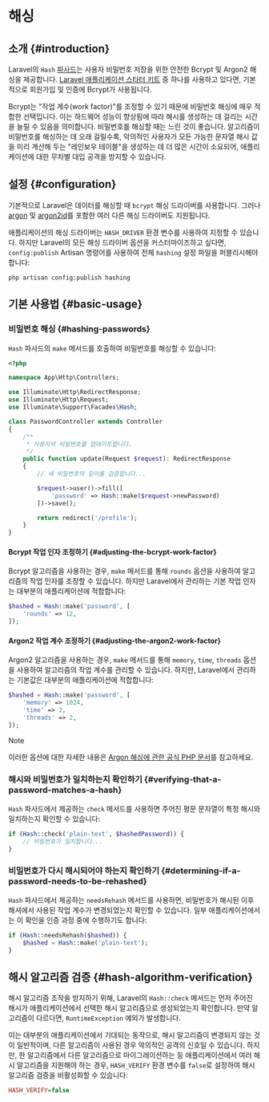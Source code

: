 # 해싱










## 소개 {#introduction}

Laravel의 `Hash` [파사드](/docs/{{version}}/facades)는 사용자 비밀번호 저장을 위한 안전한 Bcrypt 및 Argon2 해싱을 제공합니다. [Laravel 애플리케이션 스타터 키트](/docs/{{version}}/starter-kits) 중 하나를 사용하고 있다면, 기본적으로 회원가입 및 인증에 Bcrypt가 사용됩니다.

Bcrypt는 "작업 계수(work factor)"를 조정할 수 있기 때문에 비밀번호 해싱에 매우 적합한 선택입니다. 이는 하드웨어 성능이 향상됨에 따라 해시를 생성하는 데 걸리는 시간을 늘릴 수 있음을 의미합니다. 비밀번호를 해싱할 때는 느린 것이 좋습니다. 알고리즘이 비밀번호를 해싱하는 데 오래 걸릴수록, 악의적인 사용자가 모든 가능한 문자열 해시 값을 미리 계산해 두는 "레인보우 테이블"을 생성하는 데 더 많은 시간이 소요되어, 애플리케이션에 대한 무차별 대입 공격을 방지할 수 있습니다.


## 설정 {#configuration}

기본적으로 Laravel은 데이터를 해싱할 때 `bcrypt` 해싱 드라이버를 사용합니다. 그러나 [argon](https://en.wikipedia.org/wiki/Argon2) 및 [argon2id](https://en.wikipedia.org/wiki/Argon2)를 포함한 여러 다른 해싱 드라이버도 지원됩니다.

애플리케이션의 해싱 드라이버는 `HASH_DRIVER` 환경 변수를 사용하여 지정할 수 있습니다. 하지만 Laravel의 모든 해싱 드라이버 옵션을 커스터마이즈하고 싶다면, `config:publish` Artisan 명령어를 사용하여 전체 `hashing` 설정 파일을 퍼블리시해야 합니다:

```shell
php artisan config:publish hashing
```


## 기본 사용법 {#basic-usage}


### 비밀번호 해싱 {#hashing-passwords}

`Hash` 파사드의 `make` 메서드를 호출하여 비밀번호를 해싱할 수 있습니다:

```php
<?php

namespace App\Http\Controllers;

use Illuminate\Http\RedirectResponse;
use Illuminate\Http\Request;
use Illuminate\Support\Facades\Hash;

class PasswordController extends Controller
{
    /**
     * 사용자의 비밀번호를 업데이트합니다.
     */
    public function update(Request $request): RedirectResponse
    {
        // 새 비밀번호의 길이를 검증합니다...

        $request->user()->fill([
            'password' => Hash::make($request->newPassword)
        ])->save();

        return redirect('/profile');
    }
}
```


#### Bcrypt 작업 인자 조정하기 {#adjusting-the-bcrypt-work-factor}

Bcrypt 알고리즘을 사용하는 경우, `make` 메서드를 통해 `rounds` 옵션을 사용하여 알고리즘의 작업 인자를 조정할 수 있습니다. 하지만 Laravel에서 관리하는 기본 작업 인자는 대부분의 애플리케이션에 적합합니다:

```php
$hashed = Hash::make('password', [
    'rounds' => 12,
]);
```


#### Argon2 작업 계수 조정하기 {#adjusting-the-argon2-work-factor}

Argon2 알고리즘을 사용하는 경우, `make` 메서드를 통해 `memory`, `time`, `threads` 옵션을 사용하여 알고리즘의 작업 계수를 관리할 수 있습니다. 하지만, Laravel에서 관리하는 기본값은 대부분의 애플리케이션에 적합합니다:

```php
$hashed = Hash::make('password', [
    'memory' => 1024,
    'time' => 2,
    'threads' => 2,
]);
```

> [!NOTE]
> 이러한 옵션에 대한 자세한 내용은 [Argon 해싱에 관한 공식 PHP 문서](https://secure.php.net/manual/en/function.password-hash.php)를 참고하세요.


### 해시와 비밀번호가 일치하는지 확인하기 {#verifying-that-a-password-matches-a-hash}

`Hash` 파사드에서 제공하는 `check` 메서드를 사용하면 주어진 평문 문자열이 특정 해시와 일치하는지 확인할 수 있습니다:

```php
if (Hash::check('plain-text', $hashedPassword)) {
    // 비밀번호가 일치합니다...
}
```


### 비밀번호가 다시 해시되어야 하는지 확인하기 {#determining-if-a-password-needs-to-be-rehashed}

`Hash` 파사드에서 제공하는 `needsRehash` 메서드를 사용하면, 비밀번호가 해시된 이후 해셔에서 사용된 작업 계수가 변경되었는지 확인할 수 있습니다. 일부 애플리케이션에서는 이 확인을 인증 과정 중에 수행하기도 합니다:

```php
if (Hash::needsRehash($hashed)) {
    $hashed = Hash::make('plain-text');
}
```


## 해시 알고리즘 검증 {#hash-algorithm-verification}

해시 알고리즘 조작을 방지하기 위해, Laravel의 `Hash::check` 메서드는 먼저 주어진 해시가 애플리케이션에서 선택한 해시 알고리즘으로 생성되었는지 확인합니다. 만약 알고리즘이 다르다면, `RuntimeException` 예외가 발생합니다.

이는 대부분의 애플리케이션에서 기대되는 동작으로, 해시 알고리즘이 변경되지 않는 것이 일반적이며, 다른 알고리즘이 사용된 경우 악의적인 공격의 신호일 수 있습니다. 하지만, 한 알고리즘에서 다른 알고리즘으로 마이그레이션하는 등 애플리케이션에서 여러 해시 알고리즘을 지원해야 하는 경우, `HASH_VERIFY` 환경 변수를 `false`로 설정하여 해시 알고리즘 검증을 비활성화할 수 있습니다:

```ini
HASH_VERIFY=false
```
